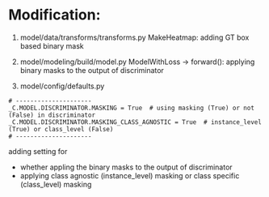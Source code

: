 # Modification:

1. model/data/transforms/transforms.py
MakeHeatmap: adding GT box based binary mask  

2. model/modeling/build/model.py
ModelWithLoss -> forward(): applying binary masks to the output of discriminator

3. model/config/defaults.py
 ```
# ---------------------  
_C.MODEL.DISCRIMINATOR.MASKING = True  # using masking (True) or not (False) in discriminator
_C.MODEL.DISCRIMINATOR.MASKING_CLASS_AGNOSTIC = True  # instance_level (True) or class_level (False)
# ---------------------
```
adding setting for 
- whether appling the binary masks to the output of discriminator
- applying class agnostic (instance_level) masking or class specific (class_level) masking 
